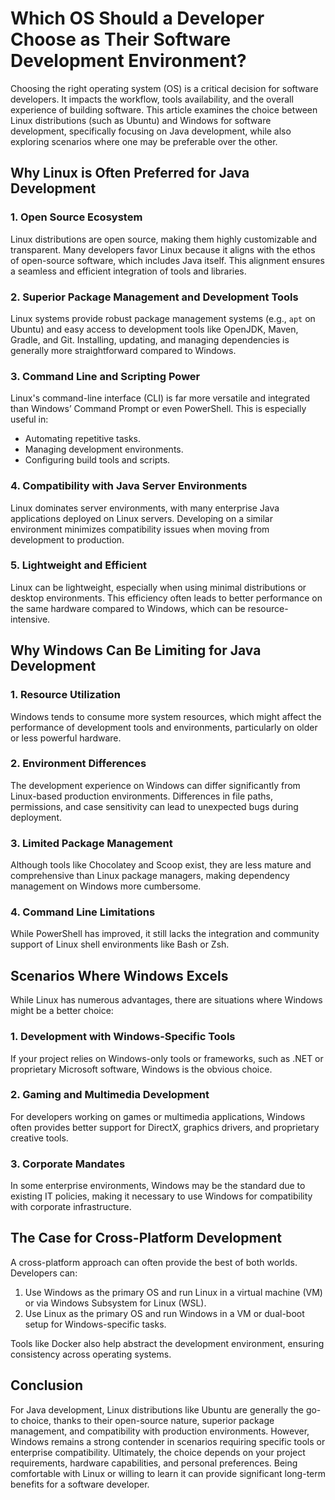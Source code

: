# Which OS Should a Developer Choose as Their Software Development Environment?

Choosing the right operating system (OS) is a critical decision for software developers. It impacts the workflow, tools availability, and the overall experience of building software. This article examines the choice between Linux distributions (such as Ubuntu) and Windows for software development, specifically focusing on Java development, while also exploring scenarios where one may be preferable over the other.

## Why Linux is Often Preferred for Java Development

### 1. Open Source Ecosystem
Linux distributions are open source, making them highly customizable and transparent. Many developers favor Linux because it aligns with the ethos of open-source software, which includes Java itself. This alignment ensures a seamless and efficient integration of tools and libraries.

### 2. Superior Package Management and Development Tools
Linux systems provide robust package management systems (e.g., `apt` on Ubuntu) and easy access to development tools like OpenJDK, Maven, Gradle, and Git. Installing, updating, and managing dependencies is generally more straightforward compared to Windows.

### 3. Command Line and Scripting Power
Linux's command-line interface (CLI) is far more versatile and integrated than Windows’ Command Prompt or even PowerShell. This is especially useful in:
- Automating repetitive tasks.
- Managing development environments.
- Configuring build tools and scripts.

### 4. Compatibility with Java Server Environments
Linux dominates server environments, with many enterprise Java applications deployed on Linux servers. Developing on a similar environment minimizes compatibility issues when moving from development to production.

### 5. Lightweight and Efficient
Linux can be lightweight, especially when using minimal distributions or desktop environments. This efficiency often leads to better performance on the same hardware compared to Windows, which can be resource-intensive.

## Why Windows Can Be Limiting for Java Development

### 1. Resource Utilization
Windows tends to consume more system resources, which might affect the performance of development tools and environments, particularly on older or less powerful hardware.

### 2. Environment Differences
The development experience on Windows can differ significantly from Linux-based production environments. Differences in file paths, permissions, and case sensitivity can lead to unexpected bugs during deployment.

### 3. Limited Package Management
Although tools like Chocolatey and Scoop exist, they are less mature and comprehensive than Linux package managers, making dependency management on Windows more cumbersome.

### 4. Command Line Limitations
While PowerShell has improved, it still lacks the integration and community support of Linux shell environments like Bash or Zsh.

## Scenarios Where Windows Excels

While Linux has numerous advantages, there are situations where Windows might be a better choice:

### 1. Development with Windows-Specific Tools
If your project relies on Windows-only tools or frameworks, such as .NET or proprietary Microsoft software, Windows is the obvious choice.

### 2. Gaming and Multimedia Development
For developers working on games or multimedia applications, Windows often provides better support for DirectX, graphics drivers, and proprietary creative tools.

### 3. Corporate Mandates
In some enterprise environments, Windows may be the standard due to existing IT policies, making it necessary to use Windows for compatibility with corporate infrastructure.

## The Case for Cross-Platform Development

A cross-platform approach can often provide the best of both worlds. Developers can:

1. Use Windows as the primary OS and run Linux in a virtual machine (VM) or via Windows Subsystem for Linux (WSL).
2. Use Linux as the primary OS and run Windows in a VM or dual-boot setup for Windows-specific tasks.

Tools like Docker also help abstract the development environment, ensuring consistency across operating systems.

## Conclusion

For Java development, Linux distributions like Ubuntu are generally the go-to choice, thanks to their open-source nature, superior package management, and compatibility with production environments. However, Windows remains a strong contender in scenarios requiring specific tools or enterprise compatibility. Ultimately, the choice depends on your project requirements, hardware capabilities, and personal preferences. Being comfortable with Linux or willing to learn it can provide significant long-term benefits for a software developer.

